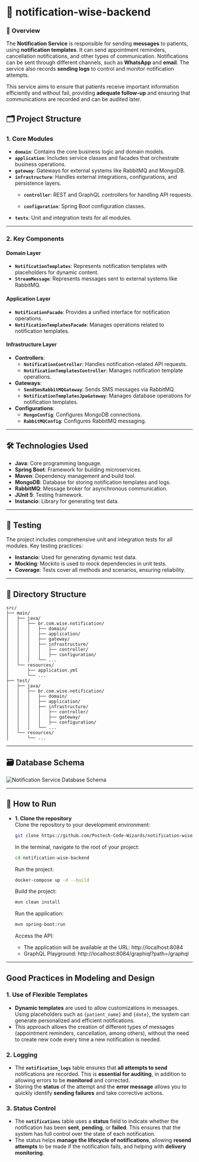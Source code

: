 # 📲 notification-wise-backend

### 🌟 **Overview**

The **Notification Service** is responsible for sending **messages** to patients, using **notification templates**.
It can send appointment reminders, cancellation notifications, and other types of communication. Notifications can be sent through different channels, such as **WhatsApp** and **email**. The service also records **sending logs** to control and monitor notification attempts.

This service aims to ensure that patients receive important information efficiently and without fail, providing **adequate follow-up** and ensuring that communications are recorded and can be audited later.

## 🗂️ Project Structure

### **1. Core Modules**
- **`domain`**: Contains the core business logic and domain models.
- **`application`**: Includes service classes and facades that orchestrate business operations.
- **`gateway`**: Gateways for external systems like RabbitMQ and MongoDB.
- **`infrastructure`**: Handles external integrations, configurations, and persistence layers.
    - **`controller`**: REST and GraphQL controllers for handling API requests.

    - **`configuration`**: Spring Boot configuration classes.
- **`tests`**: Unit and integration tests for all modules.

---

### **2. Key Components**

#### **Domain Layer**
- **`NotificationTemplates`**: Represents notification templates with placeholders for dynamic content.
- **`StreamMessage`**: Represents messages sent to external systems like RabbitMQ.

#### **Application Layer**
- **`NotificationFacade`**: Provides a unified interface for notification operations.
- **`NotificationTemplatesFacade`**: Manages operations related to notification templates.

#### **Infrastructure Layer**
- **Controllers**:
    - **`NotificationController`**: Handles notification-related API requests.
    - **`NotificationTemplatesController`**: Manages notification template operations.
- **Gateways**:
    - **`SendSmsRabbitMQGateway`**: Sends SMS messages via RabbitMQ.
    - **`NotificationTemplatesJpaGateway`**: Manages database operations for notification templates.
- **Configurations**:
    - **`MongoConfig`**: Configures MongoDB connections.
    - **`RabbitMQConfig`**: Configures RabbitMQ messaging.

---

## 🛠️ Technologies Used

- **Java**: Core programming language.
- **Spring Boot**: Framework for building microservices.
- **Maven**: Dependency management and build tool.
- **MongoDB**: Database for storing notification templates and logs.
- **RabbitMQ**: Message broker for asynchronous communication.
- **JUnit 5**: Testing framework.
- **Instancio**: Library for generating test data.

---

## 🧪 Testing

The project includes comprehensive unit and integration tests for all modules. Key testing practices:
- **Instancio**: Used for generating dynamic test data.
- **Mocking**: Mockito is used to mock dependencies in unit tests.
- **Coverage**: Tests cover all methods and scenarios, ensuring reliability.

---

## 📂 Directory Structure

```plaintext
src/
├── main/
│   ├── java/
│   │   ├── br.com.wise.notification/
│   │   │   ├── domain/
│   │   │   ├── application/
│   │   │   ├── gateway/
│   │   │   ├── infrastructure/
│   │   │   │   ├── controller/
│   │   │   │   ├── configuration/
│   │   │   └── ...
│   └── resources/
│       ├── application.yml
│       └── ...
├── test/
│   ├── java/
│   │   ├── br.com.wise.notification/
│   │   │   ├── domain/
│   │   │   ├── application/
│   │   │   ├── infrastructure/
│   │   │   │   ├── controller/
│   │   │   │   ├── gateway/
│   │   │   │   ├── configuration/
│   │   │   └── ...
│   └── resources/
│       └── ...
  ```

---
## 🗃️ Database Schema
![Notification Service Database Schema](https://github.com/user-attachments/assets/dca704f6-75cb-4dda-a4b5-dbf7037f07ef)

---

## 🚀 How to Run
- **1. Clone the repository**  
  Clone the repository to your development environment:
    ```bash
    git clone https://github.com/Postech-Code-Wizards/notification-wise-backend
    ```
  In the terminal, navigate to the root of your project:
    ```bash
    cd notification-wise-backend
    ```
  Run the project:
    ```bash
    docker-compose up -d --build
    ```
  Build the project:
    ```bash
    mvn clean install
    ```
  
  Run the application:
    ```bash
    mvn spring-boot:run
    ```
  Access the API:
    - The application will be available at the URL: http://localhost:8084
    - GraphQL Playground: http://localhost:8084/graphiql?path=/graphql

---

##  Good Practices in Modeling and Design

### **1. Use of Flexible Templates**
- **Dynamic templates** are used to allow customizations in messages. Using placeholders such as `{patient_name}` and `{date}`, the system can generate personalized and efficient notifications.
- This approach allows the creation of different types of messages (appointment reminders, cancellation, among others), without the need to create new code every time a new notification is needed.

### **2. Logging**
- The **`notification_logs`** table ensures that **all attempts to send** notifications are recorded. This is **essential for auditing**, in addition to allowing errors to be **monitored** and corrected.
- Storing the **status** of the attempt and the **error message** allows you to quickly identify **sending failures** and take corrective actions.

### **3. Status Control**
- The **`notifications`** table uses a **status** field to indicate whether the notification has been **sent**, **pending**, or **failed**. This ensures that the system has full control over the state of each notification.
- The status helps **manage the lifecycle of notifications**, allowing **resend attempts** to be made if the notification fails, and helping with **delivery monitoring**.

